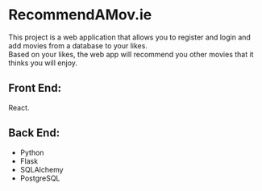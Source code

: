 # RecommendAMov.ie
This project is a web application that allows you to register and login and add movies from a database to your likes.  
Based on your likes, the web app will recommend you other movies that it thinks you will enjoy.

## Front End:
React.  
  
## Back End:
- Python
- Flask
- SQLAlchemy
- PostgreSQL
